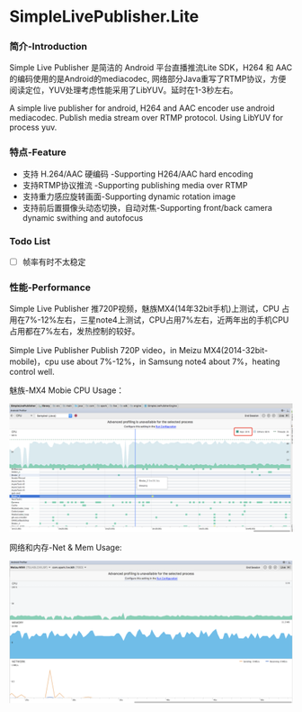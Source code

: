 # SimpleLivePublisher.Lite
### 简介-Introduction

Simple Live Publisher 是简洁的 Android 平台直播推流Lite SDK，H264 和 AAC的编码使用的是Android的mediacodec, 网络部分Java重写了RTMP协议，方便阅读定位，YUV处理考虑性能采用了LibYUV。延时在1-3秒左右。

A simple live publisher for android, H264 and AAC encoder use android mediacodec. Publish media stream over RTMP protocol.  Using LibYUV for process yuv.

### 特点-Feature

* 支持 H.264/AAC 硬编码 -Supporting H264/AAC hard encoding
* 支持RTMP协议推流 -Supporting publishing media over RTMP
* 支持重力感应旋转画面-Supporting  dynamic rotation  image
* 支持前后置摄像头动态切换，自动对焦-Supporting  front/back camera dynamic swithing and autofocus



### Todo List

- [ ] 帧率有时不太稳定



### 性能-Performance

Simple Live Publisher 推720P视频，魅族MX4(14年32bit手机)上测试，CPU 占用在7%-12%左右，三星note4上测试，CPU占用7%左右，近两年出的手机CPU占用都在7%左右，发热控制的较好。

Simple Live Publisher Publish 720P video，in Meizu MX4(2014-32bit-mobile)，cpu use about 7%-12%，in Samsung note4  about 7%，heating control well.

魅族-MX4 Mobie CPU Usage：

![cpu_usage](images/cpu_usage.png)



网络和内存-Net & Mem Usage:

![Net & Mem](./images/mem_net_usage.png)







